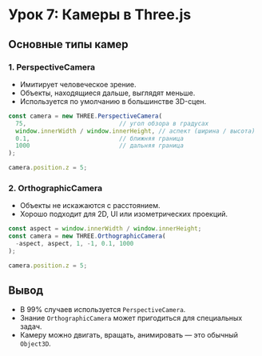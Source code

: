 # Урок 7: Камеры в Three.js

## Основные типы камер

### 1. PerspectiveCamera
- Имитирует человеческое зрение.
- Объекты, находящиеся дальше, выглядят меньше.
- Используется по умолчанию в большинстве 3D-сцен.

```js
const camera = new THREE.PerspectiveCamera(
  75,                          // угол обзора в градусах
  window.innerWidth / window.innerHeight, // аспект (ширина / высота)
  0.1,                         // ближняя граница
  1000                         // дальняя граница
);

camera.position.z = 5;
```

### 2. OrthographicCamera
- Объекты не искажаются с расстоянием.
- Хорошо подходит для 2D, UI или изометрических проекций.

```js
const aspect = window.innerWidth / window.innerHeight;
const camera = new THREE.OrthographicCamera(
  -aspect, aspect, 1, -1, 0.1, 1000
);

camera.position.z = 5;
```

## Вывод
- В 99% случаев используется `PerspectiveCamera`.
- Знание `OrthographicCamera` может пригодиться для специальных задач.
- Камеру можно двигать, вращать, анимировать — это обычный `Object3D`.
